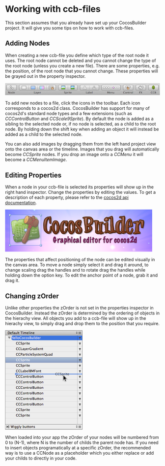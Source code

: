 # Working with ccb-files
This section assumes that you already have set up your CocosBuilder project. It will give you some tips on how to work with ccb-files.

## Adding Nodes
When creating a new ccb-file you define which type of the root node it uses. The root node cannot be deleted and you cannot change the type of the root node (unless you create a new file). There are some properties, e.g. the position, of the root node that you cannot change. These properties will be grayed out in the property inspector.

![image](3-1.png)

To add new nodes to a file, click the icons in the toolbar. Each icon corresponds to a cocos2d class. CocosBuilder has support for many of cocos2d's standard node types and a few extensions (such as *CCControlButton* and *CCScale9Sprite*). By default the node is added as a sibling to the selected node or, if no node is selected, as a child to the root node. By holding down the shift key when adding an object it will instead be added as a child to the selected node.

You can also add images by dragging them from the left hand project view onto the canvas area or the timeline. Images that you drag will automatically become *CCSprite* nodes. If you drop an image onto a *CCMenu* it will become a *CCMenuItemImage*.

## Editing Properties
When a node in your ccb-file is selected its properties will show up in the right hand inspector. Change the properties by editing the values. To get a description of each property, please refer to the [cocos2d api documentation](http://www.cocos2d-iphone.org/api-ref/2.0.0/).

![image](3-2.png)

The properties that affect positioning of the node can be edited visually in the canvas area. To move a node simply select it and drag it around, to change scaling drag the handles and to rotate drag the handles while holding down the option key. To edit the anchor point of a node, grab it and drag it.

## Changing zOrder
Unlike other properties the zOrder is not set in the properties inspector in CocosBuilder. Instead the zOrder is determined by the ordering of objects in the hierachy view. All objects you add to a ccb-file will show up in the hierachy view, to simply drag and drop them to the position that you require.

![image](3-3.png)

When loaded into your app the zOrder of your nodes will be numbered from 0 to (N-1), where N is the number of childs the parent node has. If you need to insert objects programatically at a specific zOrder, the recommended way is to use a CCNode as a placeholder which you either replace or add your childs to directly in your code.